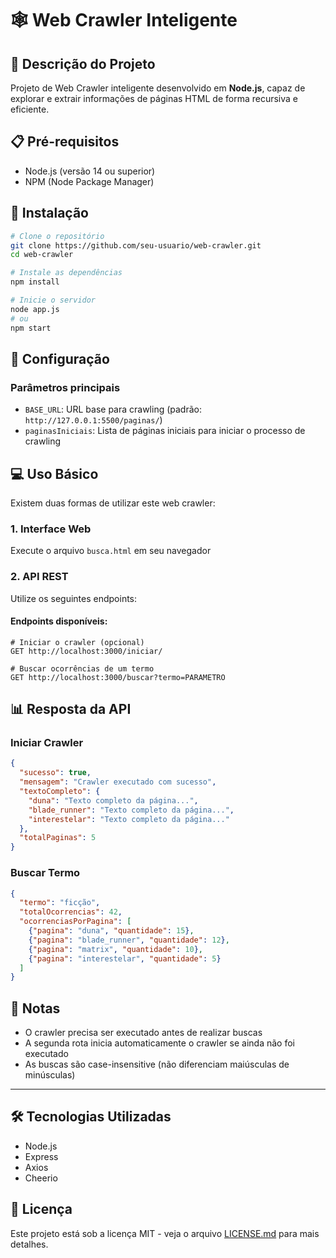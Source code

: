 # 🕸️ Web Crawler Inteligente

## 📝 Descrição do Projeto

Projeto de Web Crawler inteligente desenvolvido em **Node.js**, capaz de explorar e extrair informações de páginas HTML de forma recursiva e eficiente.



## 📋 Pré-requisitos

- Node.js (versão 14 ou superior)
- NPM (Node Package Manager)

## 🚀 Instalação

```bash
# Clone o repositório
git clone https://github.com/seu-usuario/web-crawler.git
cd web-crawler

# Instale as dependências
npm install

# Inicie o servidor
node app.js
# ou 
npm start
```

## 🔧 Configuração

### Parâmetros principais

- `BASE_URL`: URL base para crawling (padrão: `http://127.0.0.1:5500/paginas/`)  
- `paginasIniciais`: Lista de páginas iniciais para iniciar o processo de crawling

## 💻 Uso Básico

Existem duas formas de utilizar este web crawler:

### 1. Interface Web
Execute o arquivo `busca.html` em seu navegador

### 2. API REST
Utilize os seguintes endpoints:

#### Endpoints disponíveis:

```
# Iniciar o crawler (opcional)
GET http://localhost:3000/iniciar/

# Buscar ocorrências de um termo
GET http://localhost:3000/buscar?termo=PARAMETRO
```

## 📊 Resposta da API

### Iniciar Crawler

```json
{
  "sucesso": true,
  "mensagem": "Crawler executado com sucesso",
  "textoCompleto": {
    "duna": "Texto completo da página...",
    "blade_runner": "Texto completo da página...",
    "interestelar": "Texto completo da página..."
  },
  "totalPaginas": 5
}
```

### Buscar Termo

```json
{
  "termo": "ficção",
  "totalOcorrencias": 42,
  "ocorrenciasPorPagina": [
    {"pagina": "duna", "quantidade": 15},
    {"pagina": "blade_runner", "quantidade": 12},
    {"pagina": "matrix", "quantidade": 10},
    {"pagina": "interestelar", "quantidade": 5}
  ]
}
```

## 📝 Notas
- O crawler precisa ser executado antes de realizar buscas
- A segunda rota inicia automaticamente o crawler se ainda não foi executado
- As buscas são case-insensitive (não diferenciam maiúsculas de minúsculas)

---

## 🛠️ Tecnologias Utilizadas

- Node.js
- Express
- Axios
- Cheerio

## 📄 Licença

Este projeto está sob a licença MIT - veja o arquivo [LICENSE.md](LICENSE.md) para mais detalhes.
